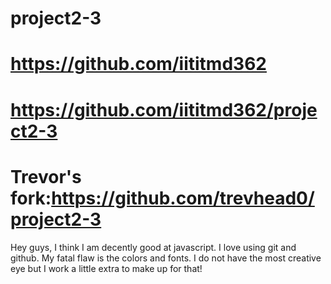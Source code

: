 # project2-3
# https://github.com/iititmd362
# https://github.com/iititmd362/project2-3
# Trevor's fork:https://github.com/trevhead0/project2-3
Hey guys, I think I am decently good at javascript. I love using git and github.  My fatal flaw is the colors and fonts.  I do not have the most creative eye but I work a little extra to make up for that!
